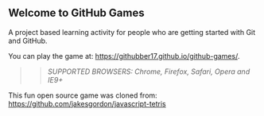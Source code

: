 ## Welcome to GitHub Games

A project based learning activity for people who are getting started with Git and GitHub.

You can play the game at: https://githubber17.github.io/github-games/.

>> _*SUPPORTED BROWSERS*: Chrome, Firefox, Safari, Opera and IE9+_

This fun open source game was cloned from: https://github.com/jakesgordon/javascript-tetris
